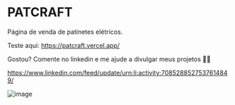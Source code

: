 # PATCRAFT

Página de venda de patinetes elétricos.

Teste aqui: https://patcraft.vercel.app/

Gostou? Comente no linkedin e me ajude a divulgar meus projetos 👨‍💻

https://www.linkedin.com/feed/update/urn:li:activity:7085288527537614849/


![image](https://github.com/matheuslei/patcraft/assets/65515537/bcc97d03-6dbe-4c2e-9e9b-238c6d0da399)


